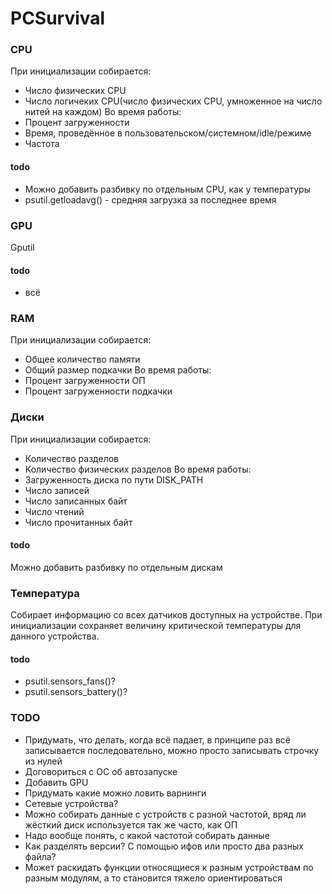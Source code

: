 # PCSurvival

### CPU
При инициализации собирается: 
- Число физических CPU
- Число логичеких CPU(число физических CPU, умноженное на число нитей на каждом)
Во время работы:
- Процент загруженности
- Время, проведённое в пользовательском/системном/idle/режиме
- Частота
#### todo
- Можно добавить разбивку по отдельным CPU, как у температуры
- psutil.getloadavg() - средняя загрузка за последнее время
### GPU
Gputil
#### todo
- всё
### RAM
При инициализации собирается: 
- Общее количество памяти
- Общий размер подкачки
Во время работы:
- Процент загруженности ОП
- Процент загруженности подкачки
### Диски
При инициализации собирается: 
- Количество разделов
- Количество физических разделов
Во время работы:
- Загруженность диска по пути DISK_PATH
- Число записей
- Число записанных байт
- Число чтений 
- Число прочитанных байт
#### todo
Можно добавить разбивку по отдельным дискам
### Температура
Собирает информацию со всех датчиков доступных на устройстве. При инициализации сохраняет величину критической температуры для данного устройства.
#### todo
- psutil.sensors_fans()?
- psutil.sensors_battery()?
### TODO
- Придумать, что делать, когда всё падает, в принципе раз всё записывается последовательно, можно просто записывать строчку из нулей
- Договориться с ОС об автозапуске 
- Добавить GPU
- Придумать какие можно ловить варнинги
- Сетевые устройства?
- Можно собирать данные с устройств с разной частотой, вряд ли жёсткий диск используется так же часто, как ОП
- Надо вообще понять, с какой частотой собирать данные
- Как разделять версии? С помощью ифов или просто два разных файла?
- Может раскидать функции относящиеся к разным устройствам по разным модулям, а то становится тяжело ориентироваться  
